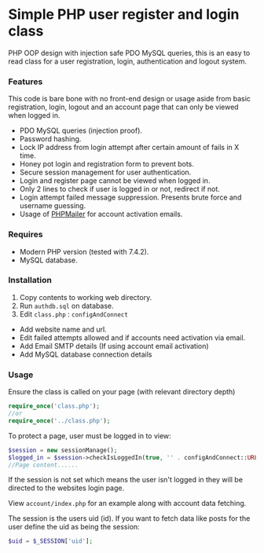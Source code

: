 # Simple PHP user register and login class
PHP OOP design with injection safe PDO MySQL queries, this is an easy to read class for a user registration, login, authentication and logout system.

### Features

This code is bare bone with no front-end design or usage aside from basic registration, login, logout and an account page that can only be viewed when logged in.

* PDO MySQL queries (injection proof).
* Password hashing.
* Lock IP address from login attempt after certain amount of fails in X time.
* Honey pot login and registration form to prevent bots.
* Secure session management for user authentication.
* Login and register page cannot be viewed when logged in.
* Only 2 lines to check if user is logged in or not, redirect if not.
* Login attempt failed message suppression. Presents brute force and username guessing.
* Usage of [PHPMailer](https://github.com/PHPMailer/PHPMailer) for account activation emails.

### Requires

* Modern PHP version (tested with 7.4.2).
* MySQL database.

### Installation
1. Copy contents to working web directory.
2. Run ```authdb.sql``` on database.
3. Edit ```class.php``` : ```configAndConnect```

* Add website name and url.
* Edit failed attempts allowed and if accounts need activation via email.
* Add Email SMTP details (If using account email activation)
* Add MySQL database connection details


### Usage

Ensure the class is called on your page (with relevant directory depth)
```php
require_once('class.php');
//or
require_once('../class.php');
```


To protect a page, user must be logged in to view:
```php
$session = new sessionManage();
$logged_in = $session->checkIsLoggedIn(true, '' . configAndConnect::URL . 'login/');
//Page content......
```

If the session is not set which means the user isn't logged in they will be directed to the websites login page.

View `account/index.php` for an example along with account data fetching.

The session is the users uid (id). If you want to fetch data like posts for the user define the uid as being the session:
```php
$uid = $_SESSION['uid'];
```
